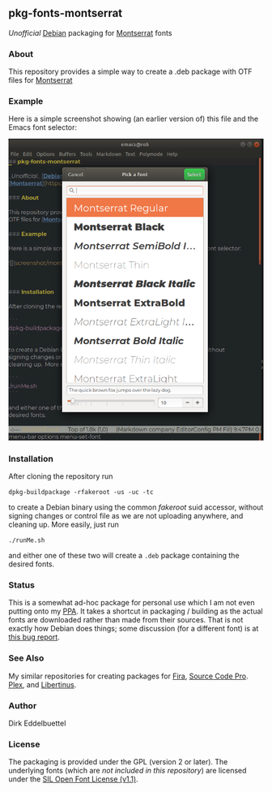 ## pkg-fonts-montserrat

_Unofficial_ [Debian](http://www.debian.org) packaging for 
[Montserrat](https://github.com/JulietaUla/Montserrat) fonts

### About

This repository provides a simple way to create a .deb package with
OTF files for [Montserrat](https://github.com/JulietaUla/Montserrat)

### Example

Here is a simple screenshot showing (an earlier version of) this file and the Emacs font selector:

![](screenshot/montserrat-demo.png)



### Installation

After cloning the repository run

```
dpkg-buildpackage -rfakeroot -us -uc -tc
```

to create a Debian binary using the common _fakeroot_ suid accessor, without
signing changes or control file as we are not uploading anywhere, and
cleaning up.  More easily, just run

```
./runMe.sh
```

and either one of these two will create a `.deb` package containing the
desired fonts.

### Status

This is a somewhat ad-hoc package for personal use which I am not even
putting onto my [PPA](https://launchpad.net/~edd/+archive/ubuntu/misc).
It takes a shortcut in packaging / building as the actual fonts are
downloaded rather than made from their sources. That is not exactly how
Debian does things; some discussion (for a different font) is at
[this bug report](https://bugs.debian.org/cgi-bin/bugreport.cgi?bug=736681).

### See Also

My similar repositories for creating packages for
[Fira](https://github.com/eddelbuettel/pkg-fonts-fira),
[Source Code Pro](https://github.com/eddelbuettel/pkg-fonts-source-code-pro).
[Plex](https://github.com/eddelbuettel/pkg-fonts-plex), and
[Libertinus](https://github.com/eddelbuettel/pkg-fonts-libretinus).

### Author

Dirk Eddelbuettel

### License

The packaging is provided under the GPL (version 2 or later).  The underlying
fonts (which are _not included in this repository_) are licensed under the
[SIL Open Font License (v1.1)](http://scripts.sil.org/OFL).
